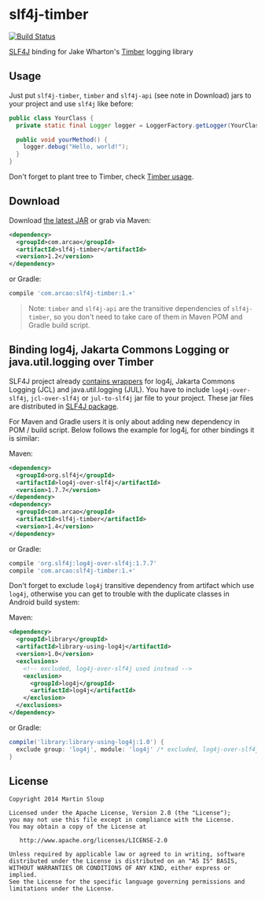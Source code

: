 slf4j-timber
============
[![Build Status](https://travis-ci.org/arcao/slf4j-timber.svg?branch=master)](https://travis-ci.org/arcao/slf4j-timber)

[SLF4J][1] binding for Jake Wharton's [Timber][2] logging library

Usage
-----

Just put `slf4j-timber`, `timber` and `slf4j-api` (see note in Download) jars to 
your project and use `slf4j` like before:

```java
public class YourClass {
  private static final Logger logger = LoggerFactory.getLogger(YourClass.class);

  public void yourMethod() {
    logger.debug("Hello, world!");
  }
}
```

Don't forget to plant tree to Timber, check [Timber usage][3].

Download
-----

Download [the latest JAR][4] or grab via Maven:

```xml
<dependency>
  <groupId>com.arcao</groupId>
  <artifactId>slf4j-timber</artifactId>
  <version>1.2</version>
</dependency>
```
or Gradle:
```groovy
compile 'com.arcao:slf4j-timber:1.+'
```

> Note: `timber` and `slf4j-api` are the transitive dependencies of `slf4j-timber`, 
so you don't need to take care of them in Maven POM and Gradle build script. 

Binding log4j, Jakarta Commons Logging or java.util.logging over Timber  
-----------------------------------------------------------------------
SLF4J project already [contains wrappers][5] for log4j, Jakarta Commons Logging 
(JCL) and java.util.logging (JUL). You have to include `log4j-over-slf4j`, 
`jcl-over-slf4j` or `jul-to-slf4j` jar file to your project. These jar files are
distributed in [SLF4J package][6].

For Maven and Gradle users it is only about adding new dependency in POM / build
script. Below follows the example for log4j, for other bindings it is similar:

Maven:  
```xml
<dependency>
  <groupId>org.slf4j</groupId>
  <artifactId>log4j-over-slf4j</artifactId>
  <version>1.7.7</version>
</dependency>
<dependency>
  <groupId>com.arcao</groupId>
  <artifactId>slf4j-timber</artifactId>
  <version>1.4</version>
</dependency>
```
or Gradle:
```groovy
compile 'org.slf4j:log4j-over-slf4j:1.7.7'
compile 'com.arcao:slf4j-timber:1.+'
```

Don't forget to exclude `log4j` transitive dependency from artifact which use 
`log4j`, otherwise you can get to trouble with the duplicate classes in Android 
build system:

Maven:  
```xml
<dependency>
  <groupId>library</groupId>
  <artifactId>library-using-log4j</artifactId>
  <version>1.0</version>
  <exclusions>
    <!-- excluded, log4j-over-slf4j used instead -->
    <exclusion>
      <groupId>log4j</groupId>
      <artifactId>log4j</artifactId>
    </exclusion>
  </exclusions> 
</dependency>
```
or Gradle:
```groovy
compile('library:library-using-log4j:1.0') {
  exclude group: 'log4j', module: 'log4j' /* excluded, log4j-over-slf4j used instead */
}
```

License
-------

    Copyright 2014 Martin Sloup

    Licensed under the Apache License, Version 2.0 (the "License");
    you may not use this file except in compliance with the License.
    You may obtain a copy of the License at

       http://www.apache.org/licenses/LICENSE-2.0

    Unless required by applicable law or agreed to in writing, software
    distributed under the License is distributed on an "AS IS" BASIS,
    WITHOUT WARRANTIES OR CONDITIONS OF ANY KIND, either express or implied.
    See the License for the specific language governing permissions and
    limitations under the License.


 [1]: http://www.slf4j.org/
 [2]: https://github.com/JakeWharton/timber
 [3]: https://github.com/JakeWharton/timber#usage
 [4]: http://repository.sonatype.org/service/local/artifact/maven/redirect?r=central-proxy&g=com.arcao&a=slf4j-timber&v=LATEST
 [5]: http://www.slf4j.org/legacy.html
 [6]: http://www.slf4j.org/download.html
